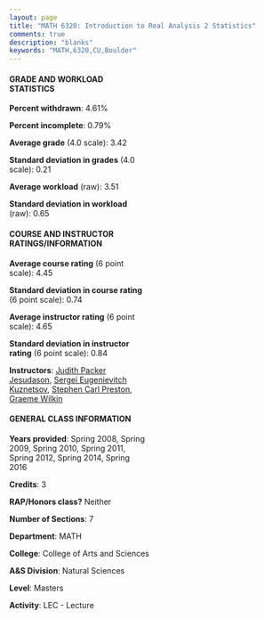 ```yaml
---
layout: page
title: "MATH 6320: Introduction to Real Analysis 2 Statistics"
comments: true
description: "blanks"
keywords: "MATH,6320,CU,Boulder"
---
```

<head>
<script src="https://ajax.googleapis.com/ajax/libs/jquery/2.1.3/jquery.min.js"></script>
<script src="https://dl.dropboxusercontent.com/s/pc42nxpaw1ea4o9/highcharts.js?dl=0"></script>
<!-- <script src="../assets/js/highcharts.js"></script> -->
<style type="text/css">@font-face {
	font-family: "Bebas Neue";
	src: url(https://www.filehosting.org/file/details/544349/BebasNeue Regular.otf) format("opentype");
	}
	h1.Bebas { 
		font-family: "Bebas Neue", Verdana, Tahoma;
	}
</style>
</head>
<body>
	<div id="container" style="float: right; width: 45%; height: 88%; margin-left: 2.5%; margin-right: 2.5%;"></div>
	<script language="JavaScript">
		$(document).ready(function() {
		var chart = {type: 'column'};
		var title = {text: 'Grade Distribution'};
		var xAxis = {categories: ['A','B','C','D','F'],crosshair: true};
		var yAxis = {min: 0,title: {text: 'Percentage'}};
		var tooltip = {headerFormat: '<center><b><span style="font-size:20px">{point.key}</span></b></center>',
		               pointFormat: '<td style="padding:0"><b>{point.y:.1f}%</b></td>',
		               footerFormat: '</table>',shared: true,useHTML: true};
		var plotOptions = {column: {pointPadding: 0.0,borderWidth: 0}};  
		var credits = {enabled: false};var series= [{name: 'Percent',data: [61.81,32.13,1.9,1.43,2.73,]}];
		var json = {};
		json.chart = chart;
		json.title = title;
		json.tooltip = tooltip;
		json.xAxis = xAxis;
		json.yAxis = yAxis;  
		json.series = series;
		json.plotOptions = plotOptions;  
		json.credits = credits;
		$('#container').highcharts(json);
	});
	</script>
</body>
			   
#### GRADE AND WORKLOAD STATISTICS

**Percent withdrawn**: 4.61%

**Percent incomplete**: 0.79%

**Average grade** (4.0 scale): 3.42

**Standard deviation in grades** (4.0 scale): 0.21

**Average workload** (raw): 3.51

**Standard deviation in workload** (raw): 0.65

#### COURSE AND INSTRUCTOR RATINGS/INFORMATION

**Average course rating** (6 point scale): 4.45

**Standard deviation in course rating** (6 point scale): 0.74

**Average instructor rating** (6 point scale): 4.65

**Standard deviation in instructor rating** (6 point scale): 0.84

**Instructors**: <a href='../../instructors/Judith_Packer_Jesudason'>Judith Packer Jesudason</a>, <a href='../../instructors/Sergei_Eugenievitch_Kuznetsov'>Sergei Eugenievitch Kuznetsov</a>, <a href='../../instructors/Stephen_Carl_Preston'>Stephen Carl Preston</a>, <a href='../../instructors/Graeme_Wilkin'>Graeme Wilkin</a>

#### GENERAL CLASS INFORMATION

**Years provided**: Spring 2008, Spring 2009, Spring 2010, Spring 2011, Spring 2012, Spring 2014, Spring 2016

**Credits**: 3

**RAP/Honors class?** Neither

**Number of Sections**: 7

**Department**: MATH

**College**: College of Arts and Sciences

**A&S Division**: Natural Sciences

**Level**: Masters

**Activity**: LEC - Lecture
